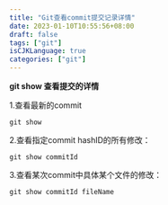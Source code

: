 ```yaml
---
title: "Git查看commit提交记录详情"
date: 2023-01-10T10:55:56+08:00
draft: false
tags: ["git"]
isCJKLanguage: true
categories: ["git"]
---
```


**git show 查看提交的详情**

1.查看最新的commit

 ```shell
 git show
 ```

 2.查看指定commit hashID的所有修改：

 ```shell
 git show commitId
 ```

 3.查看某次commit中具体某个文件的修改：

 ```shell
 git show commitId fileName
 ```

